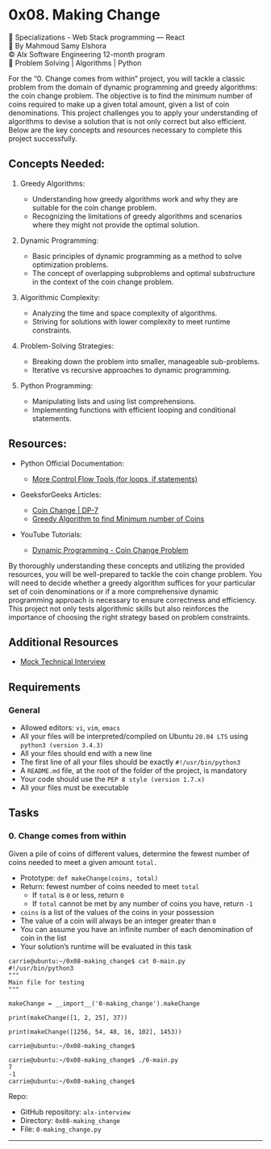# 0x08. Making Change

📂 Specializations - Web Stack programming ― React  
👤 By Mahmoud Samy Elshora  
©️ Alx Software Engineering 12-month program  
🔖 Problem Solving | Algorithms | Python

For the “0. Change comes from within” project, you will tackle a classic problem from the domain of dynamic programming and greedy algorithms: the coin change problem. The objective is to find the minimum number of coins required to make up a given total amount, given a list of coin denominations. This project challenges you to apply your understanding of algorithms to devise a solution that is not only correct but also efficient. Below are the key concepts and resources necessary to complete this project successfully.


## Concepts Needed:

1. Greedy Algorithms:
    * Understanding how greedy algorithms work and why they are suitable for the coin change problem.
    * Recognizing the limitations of greedy algorithms and scenarios where they might not provide the optimal solution.

2. Dynamic Programming:
    * Basic principles of dynamic programming as a method to solve optimization problems.
    * The concept of overlapping subproblems and optimal substructure in the context of the coin change problem.

3. Algorithmic Complexity:
    * Analyzing the time and space complexity of algorithms.
    * Striving for solutions with lower complexity to meet runtime constraints.
    
4. Problem-Solving Strategies:
    * Breaking down the problem into smaller, manageable sub-problems.
    * Iterative vs recursive approaches to dynamic programming.

5. Python Programming:
    * Manipulating lists and using list comprehensions.
    * Implementing functions with efficient looping and conditional statements.

## Resources:

* Python Official Documentation:
    * [More Control Flow Tools (for loops, if statements)](https://intranet.alxswe.com/rltoken/oVyaCk8erLwLPj96P-qlCw)  

* GeeksforGeeks Articles:
    * [Coin Change | DP-7](https://intranet.alxswe.com/rltoken/iQPaO5JhI-BtuZdm6HIVCQ)  
    * [Greedy Algorithm to find Minimum number of Coins](https://intranet.alxswe.com/rltoken/FsBN0oeRp0FpyU8sMd4UiA)  

* YouTube Tutorials:
    * [Dynamic Programming - Coin Change Problem](https://intranet.alxswe.com/rltoken/qFEdwwtAVyJr9NLHDZDsUQ)  

By thoroughly understanding these concepts and utilizing the provided resources, you will be well-prepared to tackle the coin change problem. You will need to decide whether a greedy algorithm suffices for your particular set of coin denominations or if a more comprehensive dynamic programming approach is necessary to ensure correctness and efficiency. This project not only tests algorithmic skills but also reinforces the importance of choosing the right strategy based on problem constraints.


## Additional Resources
* [Mock Technical Interview](https://intranet.alxswe.com/rltoken/ktLaKIVRkq_-byFO-_-aGg)  

## Requirements
### General

* Allowed editors: `vi`, `vim`, `emacs`
* All your files will be interpreted/compiled on Ubuntu `20.04 LTS` using `python3 (version 3.4.3)`
* All your files should end with a new line
* The first line of all your files should be exactly `#!/usr/bin/python3`
* A `README.md` file, at the root of the folder of the project, is mandatory
* Your code should use the `PEP 8 style (version 1.7.x)`
* All your files must be executable


## Tasks
### 0. Change comes from within

Given a pile of coins of different values, determine the fewest number of coins needed to meet a given amount `total.`
* Prototype: `def makeChange(coins, total)`
* Return: fewest number of coins needed to meet `total`
    * If `total` is `0` or less, return `0`
    * If `total` cannot be met by any number of coins you have, return `-1`
* `coins` is a list of the values of the coins in your possession
* The value of a coin will always be an integer greater than `0`
* You can assume you have an infinite number of each denomination of coin in the list
* Your solution’s runtime will be evaluated in this task

```
carrie@ubuntu:~/0x08-making_change$ cat 0-main.py
#!/usr/bin/python3
"""
Main file for testing
"""

makeChange = __import__('0-making_change').makeChange

print(makeChange([1, 2, 25], 37))

print(makeChange([1256, 54, 48, 16, 102], 1453))

carrie@ubuntu:~/0x08-making_change$
```
```
carrie@ubuntu:~/0x08-making_change$ ./0-main.py
7
-1
carrie@ubuntu:~/0x08-making_change$
```

Repo:  
* GitHub repository: `alx-interview`
* Directory: `0x08-making_change`
* File: `0-making_change.py`
***
